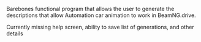 Barebones functional program that allows the user to generate the descriptions that allow Automation car animation to work in BeamNG.drive.

Currently missing help screen, ability to save list of generations, and other details
